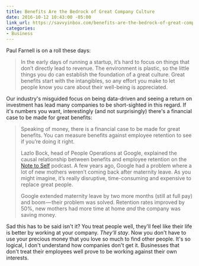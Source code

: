 ```yaml
---
title: Benefits Are the Bedrock of Great Company Culture
date: 2016-10-12 10:43:00 -05:00
link_url: https://savvyinbox.com/benefits-are-the-bedrock-of-great-company-culture-10c94bb81cb2#.nyopznw8e
categories:
- Business
---
```


Paul Farnell is on a roll these days:

> In the early days of running a startup, it’s hard to focus on things that don’t directly lead to revenue. The environment is plastic, so the little things you do can establish the foundation of a great culture. Great benefits start with the intangibles, so any effort you make to let people know you care about their well-being is appreciated.

Our industry's misguided focus on being data-driven and seeing a return on investment has lead many companies to be short-sighted in this regard. If it's numbers you want, interestingly (and not surprisingly) there's a financial case to be made for great benefits:

> Speaking of money, there is a financial case to be made for great benefits. You can measure benefits against employee retention to see if you’re doing it right.
 >
> Lazlo Bock, head of People Operations at Google, explained the causal relationship between benefits and employee retention on the [Note to Self](http://www.wnyc.org/story/google-test-case-gender-bias/) podcast. A few years ago, Google had a problem where a lot of new mothers weren’t coming back after maternity leave. As you might imagine, it’s really disruptive, time-consuming and expensive to replace great people.
>
> Google extended maternity leave by two more months (still at full pay) and boom — their problem was solved. Retention rates improved by 50%, new mothers had more time at home *and* the company was saving money.

Sad this has to be said isn't it? You treat people well, they'll feel like their life is better by working at your company. *They'll stay*. Now you don't have to use your precious money that you love so much to find other people. It's so logical, I don't understand how companies don't get it. Businesses that don't treat their employees well prove to be working against their own interests.
